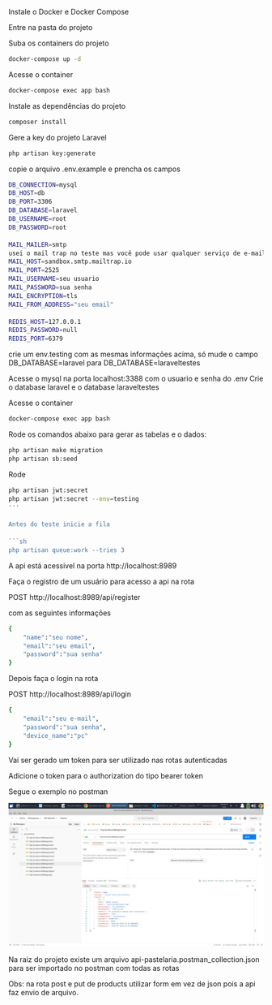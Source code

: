 Instale o Docker e Docker Compose

Entre na pasta do projeto

Suba os containers do projeto
```sh
docker-compose up -d
```
Acesse o container
```sh
docker-compose exec app bash
```

Instale as dependências do projeto
```sh
composer install
```

Gere a key do projeto Laravel
```sh
php artisan key:generate
```

copie o arquivo .env.example e prencha os campos

```sh
DB_CONNECTION=mysql
DB_HOST=db
DB_PORT=3306
DB_DATABASE=laravel
DB_USERNAME=root
DB_PASSWORD=root

MAIL_MAILER=smtp
usei o mail trap no teste mas você pode usar qualquer serviço de e-mail
MAIL_HOST=sandbox.smtp.mailtrap.io 
MAIL_PORT=2525
MAIL_USERNAME=seu usuario
MAIL_PASSWORD=sua senha
MAIL_ENCRYPTION=tls
MAIL_FROM_ADDRESS="seu email"

REDIS_HOST=127.0.0.1
REDIS_PASSWORD=null
REDIS_PORT=6379

```

crie um env.testing com as mesmas informações acima, só mude o campo DB_DATABASE=laravel para DB_DATABASE=laraveltestes

Acesse o mysql na porta localhost:3388 com o usuario e senha do .env
Crie o database laravel e o database laraveltestes

Acesse o container
```sh
docker-compose exec app bash
```

Rode os comandos abaixo para gerar as tabelas e o dados:

```sh
php artisan make migration
php artisan sb:seed
```

Rode 
```sh
php artisan jwt:secret
php artisan jwt:secret --env=testing
'''

Antes do teste inicie a fila

```sh
php artisan queue:work --tries 3
```


A api está acessivel na porta http://localhost:8989

Faça o registro de um usuário para acesso a api na rota 

POST http://localhost:8989/api/register

com as seguintes informações 

```sh
{
    "name":"seu nome",
    "email":"seu email",
    "password":"sua senha"
}
```

Depois faça o login na rota

POST http://localhost:8989/api/login

```sh
{
    "email":"seu e-mail",
    "password":"sua senha",
    "device_name":"pc"
}
```

Vai ser gerado um token para ser utilizado nas rotas autenticadas

Adicione o token para o authorization do tipo bearer token

Segue o exemplo no postman

![Alt text](image.png)

Na raiz do projeto existe um arquivo api-pastelaria.postman_collection.json para ser importado no postman com todas as rotas

Obs: na rota post e put de products utilizar form em vez de json pois a api faz envio de arquivo.